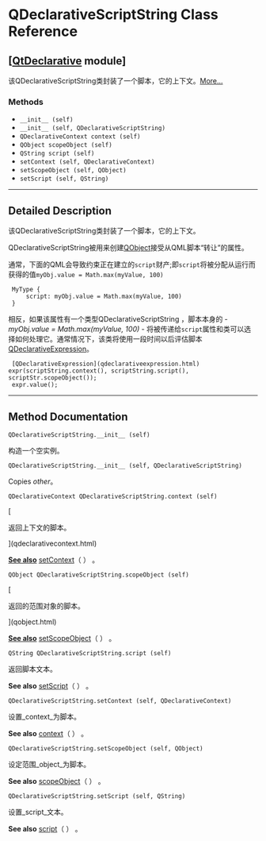 # QDeclarativeScriptString Class Reference

## [[QtDeclarative](index.htm) module]

该QDeclarativeScriptString类封装了一个脚本，它的上下文。[More...](#details)

### Methods

*   `__init__ (self)`
*   `__init__ (self, QDeclarativeScriptString)`
*   `QDeclarativeContext context (self)`
*   `QObject scopeObject (self)`
*   `QString script (self)`
*   `setContext (self, QDeclarativeContext)`
*   `setScopeObject (self, QObject)`
*   `setScript (self, QString)`

* * *

## Detailed Description

该QDeclarativeScriptString类封装了一个脚本，它的上下文。

QDeclarativeScriptString被用来创建[QObject](qobject.html)接受从QML脚本“转让”的属性。

通常，下面的QML会导致约束正在建立的`script`财产;即`script`将被分配从运行而获得的值`myObj.value = Math.max(myValue, 100)`

```
 MyType {
     script: myObj.value = Math.max(myValue, 100)
 }

```

相反，如果该属性有一个类型QDeclarativeScriptString ，脚本本身的 - _myObj.value = Math.max(myValue, 100)_ - 将被传递给`script`属性和类可以选择如何处理它。通常情况下，该类将使用一段时间以后评估脚本[QDeclarativeExpression](qdeclarativeexpression.html)。

```
 [QDeclarativeExpression](qdeclarativeexpression.html) expr(scriptString.context(), scriptString.script(), scriptStr.scopeObject());
 expr.value();

```

* * *

## Method Documentation

```
QDeclarativeScriptString.__init__ (self)
```

构造一个空实例。

```
QDeclarativeScriptString.__init__ (self, QDeclarativeScriptString)
```

Copies _other_。

```
QDeclarativeContext QDeclarativeScriptString.context (self)
```

[

返回上下文的脚本。

](qdeclarativecontext.html)

[**See also**](qdeclarativecontext.html) [setContext](qdeclarativescriptstring.html#setContext)（ ） 。

```
QObject QDeclarativeScriptString.scopeObject (self)
```

[

返回的范围对象的脚本。

](qobject.html)

[**See also**](qobject.html) [setScopeObject](qdeclarativescriptstring.html#setScopeObject)（ ） 。

```
QString QDeclarativeScriptString.script (self)
```

返回脚本文本。

**See also** [setScript](qdeclarativescriptstring.html#setScript)（ ） 。

```
QDeclarativeScriptString.setContext (self, QDeclarativeContext)
```

设置_context_为脚本。

**See also** [context](qdeclarativescriptstring.html#context)（ ） 。

```
QDeclarativeScriptString.setScopeObject (self, QObject)
```

设定范围_object_为脚本。

**See also** [scopeObject](qdeclarativescriptstring.html#scopeObject)（ ） 。

```
QDeclarativeScriptString.setScript (self, QString)
```

设置_script_文本。

**See also** [script](qdeclarativescriptstring.html#script)（ ） 。